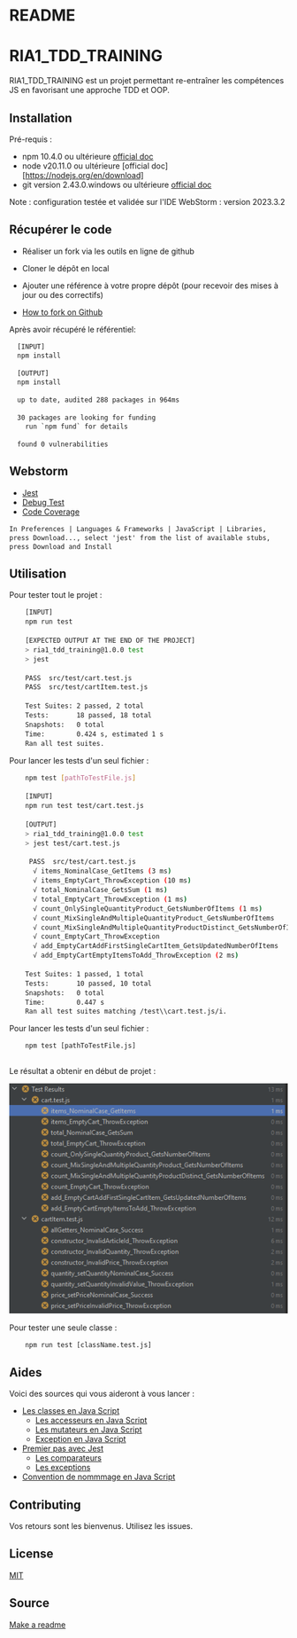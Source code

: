 # README

# RIA1_TDD_TRAINING

RIA1_TDD_TRAINING est un projet permettant re-entraîner les compétences JS en favorisant une approche TDD et OOP.

## Installation

Pré-requis :

* npm 10.4.0 ou ultérieure [official doc](https://docs.npmjs.com/try-the-latest-stable-version-of-npm)
* node v20.11.0 ou ultérieure [official doc][https://nodejs.org/en/download]
* git version 2.43.0.windows ou ultérieure [official doc](https://git-scm.com/)

Note : configuration testée et validée sur l'IDE WebStorm : version 2023.3.2

## Récupérer le code

* Réaliser un fork via les outils en ligne de github
* Cloner le dépôt en local
* Ajouter une référence à votre propre dépôt (pour recevoir des mises à jour ou des correctifs)

* [How to fork on Github](https://docs.github.com/en/pull-requests/collaborating-with-pull-requests/working-with-forks/fork-a-repo)

Après avoir récupéré le référentiel:

```
  [INPUT]
  npm install
  
  [OUTPUT]
  npm install  

  up to date, audited 288 packages in 964ms
  
  30 packages are looking for funding
    run `npm fund` for details
  
  found 0 vulnerabilities
```

## Webstorm

* [Jest](https://www.jetbrains.com/help/webstorm/running-unit-tests-on-jest.html#ws_node_test_docker)
* [Debug Test](https://www.jetbrains.com/help/webstorm/running-unit-tests-on-jest.html#ws_jest_debugging_tests)
* [Code Coverage](https://www.jetbrains.com/help/webstorm/running-unit-tests-on-jest.html#ws_jest_code_coverage)

```
In Preferences | Languages & Frameworks | JavaScript | Libraries, press Download..., select 'jest' from the list of available stubs, press Download and Install
```

## Utilisation

Pour tester tout le projet :

```bash
    [INPUT]
    npm run test
    
    [EXPECTED OUTPUT AT THE END OF THE PROJECT]
    > ria1_tdd_training@1.0.0 test
    > jest

    PASS  src/test/cart.test.js
    PASS  src/test/cartItem.test.js
    
    Test Suites: 2 passed, 2 total
    Tests:       18 passed, 18 total
    Snapshots:   0 total
    Time:        0.424 s, estimated 1 s
    Ran all test suites.
```

Pour lancer les tests d'un seul fichier :

```bash
    npm test [pathToTestFile.js]
    
    [INPUT]
    npm run test test/cart.test.js
    
    [OUTPUT]
    > ria1_tdd_training@1.0.0 test
    > jest test/cart.test.js
    
     PASS  src/test/cart.test.js
      √ items_NominalCase_GetItems (3 ms)
      √ items_EmptyCart_ThrowException (10 ms)
      √ total_NominalCase_GetsSum (1 ms)
      √ total_EmptyCart_ThrowException (1 ms)
      √ count_OnlySingleQuantityProduct_GetsNumberOfItems (1 ms)
      √ count_MixSingleAndMultipleQuantityProduct_GetsNumberOfItems
      √ count_MixSingleAndMultipleQuantityProductDistinct_GetsNumberOfItems
      √ count_EmptyCart_ThrowException
      √ add_EmptyCartAddFirstSingleCartItem_GetsUpdatedNumberOfItems
      √ add_EmptyCartEmptyItemsToAdd_ThrowException (2 ms)
    
    Test Suites: 1 passed, 1 total
    Tests:       10 passed, 10 total
    Snapshots:   0 total
    Time:        0.447 s
    Ran all test suites matching /test\\cart.test.js/i.
```

Pour lancer les tests d'un seul fichier :

```
    npm test [pathToTestFile.js]
    
```


Le résultat a obtenir en début de projet :

![img.png](img.png)

Pour tester une seule classe :

```
    npm run test [className.test.js]
```

## Aides

Voici des sources qui vous aideront à vous lancer :

* [Les classes en Java Script](https://developer.mozilla.org/en-US/docs/Learn/JavaScript/Objects/Classes_in_JavaScript)
  * [Les accesseurs en Java Script](https://developer.mozilla.org/fr/docs/Web/JavaScript/Reference/Functions/get)
  * [Les mutateurs en Java Script](https://developer.mozilla.org/fr/docs/Web/JavaScript/Reference/Functions/set)
  * [Exception en Java Script](https://rollbar.com/guides/javascript/how-to-throw-exceptions-in-javascript/#)
* [Premier pas avec Jest](https://jestjs.io/docs/getting-started)
  * [Les comparateurs](https://jestjs.io/fr/docs/expect)
  * [Les exceptions](https://jestjs.io/docs/using-matchers#exceptions)
* [Convention de nommmage en Java Script](https://developer.mozilla.org/fr/docs/MDN/Guidelines/Code_guidelines/JavaScript)

## Contributing
Vos retours sont les bienvenus. Utilisez les issues.

## License
[MIT](https://choosealicense.com/licenses/mit/)

## Source 
[Make a readme](https://www.makeareadme.com/)